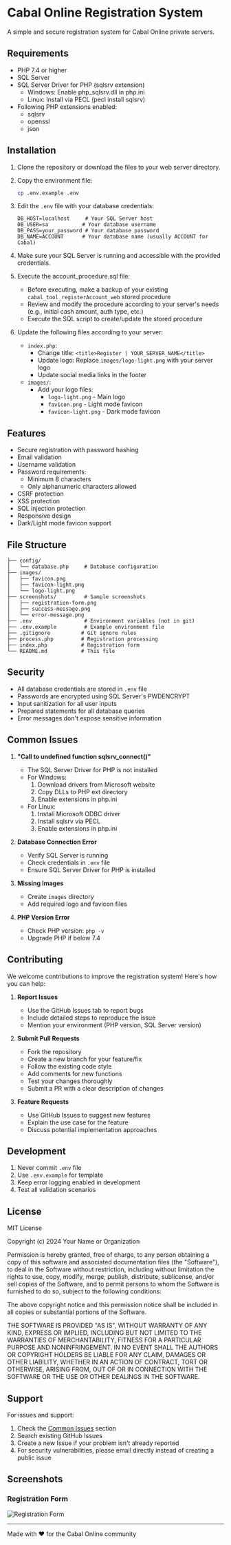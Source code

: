 # Cabal Online Registration System

A simple and secure registration system for Cabal Online private servers.

## Requirements

- PHP 7.4 or higher
- SQL Server
- SQL Server Driver for PHP (sqlsrv extension)
  - Windows: Enable php_sqlsrv.dll in php.ini
  - Linux: Install via PECL (pecl install sqlsrv)
- Following PHP extensions enabled:
  - sqlsrv
  - openssl
  - json

## Installation

1. Clone the repository or download the files to your web server directory.

2. Copy the environment file:
   ```bash
   cp .env.example .env
   ```

3. Edit the `.env` file with your database credentials:
   ```env
   DB_HOST=localhost     # Your SQL Server host
   DB_USER=sa           # Your database username
   DB_PASS=your_password # Your database password
   DB_NAME=ACCOUNT      # Your database name (usually ACCOUNT for Cabal)
   ```

4. Make sure your SQL Server is running and accessible with the provided credentials.

5. Execute the account_procedure.sql file:
   - Before executing, make a backup of your existing `cabal_tool_registerAccount_web` stored procedure
   - Review and modify the procedure according to your server's needs (e.g., initial cash amount, auth type, etc.)
   - Execute the SQL script to create/update the stored procedure

6. Update the following files according to your server:
   - `index.php`: 
     - Change title: `<title>Register | YOUR_SERVER_NAME</title>`
     - Update logo: Replace `images/logo-light.png` with your server logo
     - Update social media links in the footer
   - `images/`:
     - Add your logo files:
       - `logo-light.png` - Main logo
       - `favicon.png` - Light mode favicon
       - `favicon-light.png` - Dark mode favicon

## Features

- Secure registration with password hashing
- Email validation
- Username validation
- Password requirements:
  - Minimum 8 characters
  - Only alphanumeric characters allowed
- CSRF protection
- XSS protection
- SQL injection protection
- Responsive design
- Dark/Light mode favicon support

## File Structure

```
├── config/
│   └── database.php     # Database configuration
├── images/
│   ├── favicon.png
│   ├── favicon-light.png
│   └── logo-light.png
├── screenshots/         # Sample screenshots
│   ├── registration-form.png
│   ├── success-message.png
│   └── error-message.png
├── .env                 # Environment variables (not in git)
├── .env.example         # Example environment file
├── .gitignore          # Git ignore rules
├── process.php         # Registration processing
├── index.php           # Registration form
└── README.md           # This file
```

## Security

- All database credentials are stored in `.env` file
- Passwords are encrypted using SQL Server's PWDENCRYPT
- Input sanitization for all user inputs
- Prepared statements for all database queries
- Error messages don't expose sensitive information

## Common Issues

1. **"Call to undefined function sqlsrv_connect()"**
   - The SQL Server Driver for PHP is not installed
   - For Windows:
     1. Download drivers from Microsoft website
     2. Copy DLLs to PHP ext directory
     3. Enable extensions in php.ini
   - For Linux:
     1. Install Microsoft ODBC driver
     2. Install sqlsrv via PECL
     3. Enable extensions in php.ini

2. **Database Connection Error**
   - Verify SQL Server is running
   - Check credentials in `.env` file
   - Ensure SQL Server Driver for PHP is installed

3. **Missing Images**
   - Create `images` directory
   - Add required logo and favicon files

4. **PHP Version Error**
   - Check PHP version: `php -v`
   - Upgrade PHP if below 7.4

## Contributing

We welcome contributions to improve the registration system! Here's how you can help:

1. **Report Issues**
   - Use the GitHub Issues tab to report bugs
   - Include detailed steps to reproduce the issue
   - Mention your environment (PHP version, SQL Server version)

2. **Submit Pull Requests**
   - Fork the repository
   - Create a new branch for your feature/fix
   - Follow the existing code style
   - Add comments for new functions
   - Test your changes thoroughly
   - Submit a PR with a clear description of changes

3. **Feature Requests**
   - Use GitHub Issues to suggest new features
   - Explain the use case for the feature
   - Discuss potential implementation approaches

## Development

1. Never commit `.env` file
2. Use `.env.example` for template
3. Keep error logging enabled in development
4. Test all validation scenarios

## License

MIT License

Copyright (c) 2024 Your Name or Organization

Permission is hereby granted, free of charge, to any person obtaining a copy
of this software and associated documentation files (the "Software"), to deal
in the Software without restriction, including without limitation the rights
to use, copy, modify, merge, publish, distribute, sublicense, and/or sell
copies of the Software, and to permit persons to whom the Software is
furnished to do so, subject to the following conditions:

The above copyright notice and this permission notice shall be included in all
copies or substantial portions of the Software.

THE SOFTWARE IS PROVIDED "AS IS", WITHOUT WARRANTY OF ANY KIND, EXPRESS OR
IMPLIED, INCLUDING BUT NOT LIMITED TO THE WARRANTIES OF MERCHANTABILITY,
FITNESS FOR A PARTICULAR PURPOSE AND NONINFRINGEMENT. IN NO EVENT SHALL THE
AUTHORS OR COPYRIGHT HOLDERS BE LIABLE FOR ANY CLAIM, DAMAGES OR OTHER
LIABILITY, WHETHER IN AN ACTION OF CONTRACT, TORT OR OTHERWISE, ARISING FROM,
OUT OF OR IN CONNECTION WITH THE SOFTWARE OR THE USE OR OTHER DEALINGS IN THE
SOFTWARE.

## Support

For issues and support:
1. Check the [Common Issues](#common-issues) section
2. Search existing GitHub Issues
3. Create a new Issue if your problem isn't already reported
4. For security vulnerabilities, please email directly instead of creating a public issue

## Screenshots

### Registration Form
![Registration Form](screenshot/registration.png)

---
Made with ❤️ for the Cabal Online community 